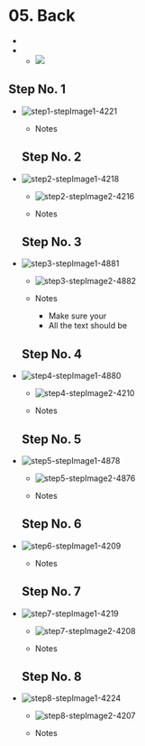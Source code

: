 # 05. Back

   -
   -    - ![](https://d17kynu4zpq5hy.cloudfront.net/igi/imade3d/LDlbAeP3KNgghOYL.medium)


  ## Step No. 1

- ![step1-stepImage1-4221](https://d17kynu4zpq5hy.cloudfront.net/igi/imade3d/lKIpxI4JUYKgX3I6.medium)

   - Notes

  ## Step No. 2

- ![step2-stepImage1-4218](https://d17kynu4zpq5hy.cloudfront.net/igi/imade3d/KOTyA5KFnEx4XDTC.medium)
     - ![step2-stepImage2-4216](https://d17kynu4zpq5hy.cloudfront.net/igi/imade3d/614nKOiP14uSU6WD.medium)

   - Notes

  ## Step No. 3

- ![step3-stepImage1-4881](https://d17kynu4zpq5hy.cloudfront.net/igi/imade3d/GNpLriiDHCxOiMNo.medium)
     - ![step3-stepImage2-4882](https://d17kynu4zpq5hy.cloudfront.net/igi/imade3d/IByWFEkG3JcVrnmI.medium)

   - Notes
     - Make sure your
     - All the text should be

  ## Step No. 4

- ![step4-stepImage1-4880](https://d17kynu4zpq5hy.cloudfront.net/igi/imade3d/b2ZC3tZAWQZkPYfv.medium)
     - ![step4-stepImage2-4210](https://d17kynu4zpq5hy.cloudfront.net/igi/imade3d/jkYRPMvcWuumUGR1.medium)

   - Notes

  ## Step No. 5

- ![step5-stepImage1-4878](https://d17kynu4zpq5hy.cloudfront.net/igi/imade3d/VPSWapovIyTxCi4X.medium)
     - ![step5-stepImage2-4876](https://d17kynu4zpq5hy.cloudfront.net/igi/imade3d/KqBGjUBnrEGMfOFb.medium)

   - Notes

  ## Step No. 6

- ![step6-stepImage1-4209](https://d17kynu4zpq5hy.cloudfront.net/igi/imade3d/jAZB5QHmiqaJtRpN.medium)

   - Notes

  ## Step No. 7

- ![step7-stepImage1-4219](https://d17kynu4zpq5hy.cloudfront.net/igi/imade3d/esriI4HoQJgD1xcF.medium)
     - ![step7-stepImage2-4208](https://d17kynu4zpq5hy.cloudfront.net/igi/imade3d/AVcjKLJaIZNRyaGn.medium)

   - Notes

  ## Step No. 8

- ![step8-stepImage1-4224](https://d17kynu4zpq5hy.cloudfront.net/igi/imade3d/UoUBAYDRAhAYxA6t.medium)
     - ![step8-stepImage2-4207](https://d17kynu4zpq5hy.cloudfront.net/igi/imade3d/rDkZIJrqgNJWAcpZ.medium)

   - Notes
